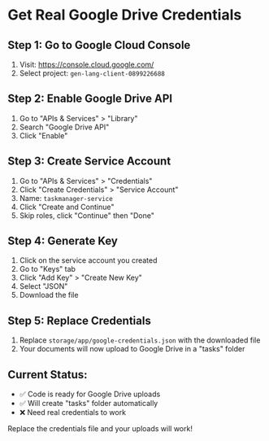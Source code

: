# Get Real Google Drive Credentials

## Step 1: Go to Google Cloud Console
1. Visit: https://console.cloud.google.com/
2. Select project: `gen-lang-client-0899226688`

## Step 2: Enable Google Drive API
1. Go to "APIs & Services" > "Library"
2. Search "Google Drive API"
3. Click "Enable"

## Step 3: Create Service Account
1. Go to "APIs & Services" > "Credentials"
2. Click "Create Credentials" > "Service Account"
3. Name: `taskmanager-service`
4. Click "Create and Continue"
5. Skip roles, click "Continue" then "Done"

## Step 4: Generate Key
1. Click on the service account you created
2. Go to "Keys" tab
3. Click "Add Key" > "Create New Key"
4. Select "JSON"
5. Download the file

## Step 5: Replace Credentials
1. Replace `storage/app/google-credentials.json` with the downloaded file
2. Your documents will now upload to Google Drive in a "tasks" folder

## Current Status:
- ✅ Code is ready for Google Drive uploads
- ✅ Will create "tasks" folder automatically
- ❌ Need real credentials to work

Replace the credentials file and your uploads will work!